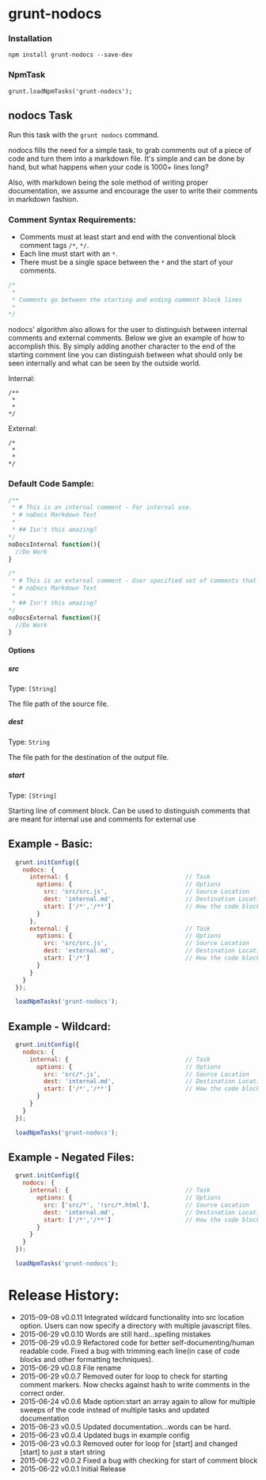 # grunt-nodocs

### Installation

```
npm install grunt-nodocs --save-dev
```

### NpmTask

```
grunt.loadNpmTasks('grunt-nodocs');
```

## nodocs Task
Run this task with the `grunt nodocs` command.

nodocs fills the need for a simple task, to grab comments out of a piece of code and turn them into a markdown file. It's simple and can be done by hand, but what happens when your code is 1000+ lines long?

Also, with markdown being the sole method of writing proper documentation, we assume and encourage the user to write their comments in markdown fashion.

### Comment Syntax Requirements:
 - Comments must at least start and end with the conventional block comment tags `/*`, `*/`.
 - Each line must start with an `*`.
 - There must be a single space between the `*` and the start of your comments.

```js
/*
 *
 * Comments go between the starting and ending comment block lines
 *
*/
```

nodocs' algorithm also allows for the user to distinguish between internal comments and external comments. Below we give an example of how to accomplish this. By simply adding another character to the end of the starting comment line you can distinguish between what should only be seen internally and what can be seen by the outside world.

Internal:
```
/**
 *
 *
*/
```

External:
```
/*
 *
 *
*/
```

### Default Code Sample:

```js
/**
 * # This is an internal comment - For internal use.
 * # noDocs Markdown Text
 *
 * ## Isn't this amazing?
*/
noDocsInternal function(){
  //Do Work
}

/*
 * # This is an external comment - User specified set of comments that can be seen by the public
 * # noDocs Markdown Text
 *
 * ## Isn't this amazing?
*/
noDocsExternal function(){
  //Do Work
}
```

#### Options

##### src
Type: `[String]`

The file path of the source file.

##### dest
Type: `String`

The file path for the destination of the output file.

##### start
Type: `[String]`

Starting line of comment block. Can be used to distinguish comments that are meant for internal use and comments for external use

## Example - Basic:

```js
  grunt.initConfig({
    nodocs: {
      internal: {                                 // Task
        options: {                                // Options
          src: 'src/src.js',                      // Source Location  
          dest: 'internal.md',                    // Destination Location
          start: ['/*','/**']                     // How the code block starts.
        }
      },
      external: {                                 // Task
        options: {                                // Options
          src: 'src/src.js',                      // Source Location  
          dest: 'external.md',                    // Destination Location
          start: ['/*']                           // How the code block starts.
        }
      }
    }
  });

  loadNpmTasks('grunt-nodocs');
```

## Example - Wildcard:

```js
  grunt.initConfig({
    nodocs: {
      internal: {                                 // Task
        options: {                                // Options
          src: 'src/*.js',                        // Source Location  
          dest: 'internal.md',                    // Destination Location
          start: ['/*','/**']                     // How the code block starts.
        }
      }
    }
  });

  loadNpmTasks('grunt-nodocs');
```

## Example - Negated Files:

```js
  grunt.initConfig({
    nodocs: {
      internal: {                                 // Task
        options: {                                // Options
          src: ['src/*', '!src/*.html'],          // Source Location  
          dest: 'internal.md',                    // Destination Location
          start: ['/*','/**']                     // How the code block starts.
        }
      }
    }
  });

  loadNpmTasks('grunt-nodocs');
```

# Release History:
 - 2015-09-08 v0.0.11 Integrated wildcard functionality into src location option. Users can now specify a directory with multiple javascript files.
 - 2015-06-29 v0.0.10 Words are still hard...spelling mistakes
 - 2015-06-29 v0.0.9 Refactored code for better self-documenting/human readable code. Fixed a bug with trimming each line(in case of code blocks and other formatting techniques).
 - 2015-06-29 v0.0.8 File rename
 - 2015-06-29 v0.0.7 Removed outer for loop to check for starting comment markers. Now checks against hash to write comments in the correct order.
 - 2015-06-24 v0.0.6 Made option:start an array again to allow for multiple sweeps of the code instead of multiple tasks and updated documentation
 - 2015-06-23 v0.0.5 Updated documentation...words can be hard.
 - 2015-06-23 v0.0.4 Updated bugs in example config
 - 2015-06-23 v0.0.3 Removed outer for loop for [start] and changed [start] to just a start string
 - 2015-06-22 v0.0.2 Fixed a bug with checking for start of comment block
 - 2015-06-22 v0.0.1 Initial Release
